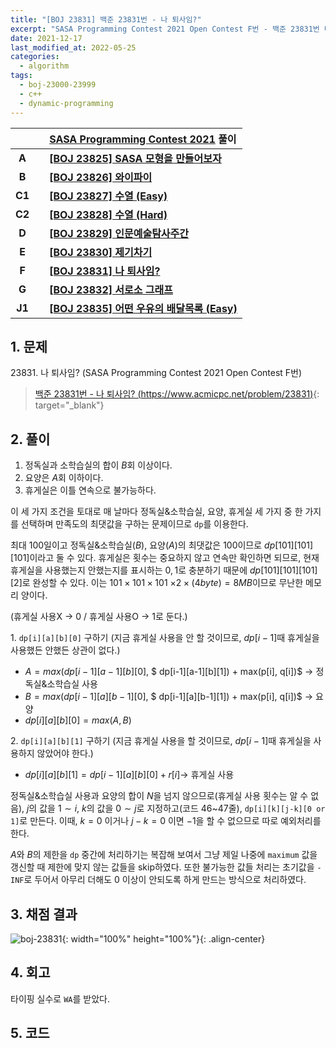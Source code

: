 ```yaml
---
title: "[BOJ 23831] 백준 23831번 - 나 퇴사임?"
excerpt: "SASA Programming Contest 2021 Open Contest F번 - 백준 23831번 나 퇴사임? 풀이"
date: 2021-12-17
last_modified_at: 2022-05-25
categories:
  - algorithm
tags:
  - boj-23000-23999
  - c++
  - dynamic-programming
---
```


|||[SASA Programming Contest 2021](https://burningfalls.github.io/contest/sasa2021-baekjoon-contest) 풀이|
|:---:|:---:|:---|
|**A**||**[[BOJ 23825] SASA 모형을 만들어보자](https://burningfalls.github.io/algorithm/boj-23825/)**|
|**B**||**[[BOJ 23826] 와이파이](https://burningfalls.github.io/algorithm/boj-23826/)**|
|**C1**||**[[BOJ 23827] 수열 (Easy)](https://burningfalls.github.io/algorithm/boj-23827/)**|
|**C2**||**[[BOJ 23828] 수열 (Hard)](https://burningfalls.github.io/algorithm/boj-23828/)**|
|**D**||**[[BOJ 23829] 인문예술탐사주간](https://burningfalls.github.io/algorithm/boj-23829/)**|
|**E**||**[[BOJ 23830] 제기차기](https://burningfalls.github.io/algorithm/boj-23830/)**|
|**F**||**[[BOJ 23831] 나 퇴사임?](https://burningfalls.github.io/algorithm/boj-23831/)**|
|**G**||**[[BOJ 23832] 서로소 그래프](https://burningfalls.github.io/algorithm/boj-23832/)**|
|**J1**||**[[BOJ 23835] 어떤 우유의 배달목록 (Easy)](https://burningfalls.github.io/algorithm/boj-23835/)**|

## 1. 문제
$23831$. 나 퇴사임? (SASA Programming Contest 2021 Open Contest F번)

> [백준 23831번 - 나 퇴사임? (https://www.acmicpc.net/problem/23831)](https://www.acmicpc.net/problem/23831){: target="_blank"}

## 2. 풀이

1. 정독실과 소학습실의 합이 $B$회 이상이다. 
1. 요양은 $A$회 이하이다. 
1. 휴게실은 이틀 연속으로 불가능하다.

이 세 가지 조건을 토대로 매 날마다 정독실&소학습실, 요양, 휴게실 세 가지 중 한 가지를 선택하며 만족도의 최댓값을 구하는 문제이므로 `dp`를 이용한다.

최대 $100$일이고 정독실&소학습실$(B)$, 요양$(A)$의 최댓값은 $100$이므로 $dp[101][101][101]$이라고 둘 수 있다. 휴게실은 횟수는 중요하지 않고 연속만 확인하면 되므로, 현재 휴게실을 사용했는지 안했는지를 표시하는 $0,1$로 충분하기 때문에 $dp[101][101][101][2]$로 완성할 수 있다. 이는 $101\times 101\times 101$ $\times 2\times (4byte)=8MB$이므로 무난한 메모리 양이다.

(휴게실 사용X -> $0$ / 휴게실 사용O -> $1$로 둔다.)

$1.$ `dp[i][a][b][0]` 구하기 (지금 휴게실 사용을 안 할 것이므로, $dp[i-1]$때 휴게실을 사용했든 안했든 상관이 없다.)

* $A = max(dp[i-1][a-1][b][0],$ $ dp[i-1][a-1][b][1]) + max(p[i], q[i])$ $\rightarrow$ 정독실&소학습실 사용
* $B = max(dp[i-1][a][b-1][0],$ $ dp[i-1][a][b-1][1]) + max(p[i], q[i])$ $\rightarrow$ 요양
* $dp[i][a][b][0] = max(A, B)$

$2.$ `dp[i][a][b][1]` 구하기 (지금 휴게실 사용을 할 것이므로, $dp[i-1]$때 휴게실을 사용하지 않았어야 한다.)

* $dp[i][a][b][1] = dp[i-1][a][b][0] + r[i] \rightarrow$ 휴게실 사용

정독실&소학습실 사용과 요양의 합이 $N$을 넘지 않으므로(휴게실 사용 횟수는 알 수 없음), $j$의 값을 $1\sim i$, $k$의 값을 $0\sim j$로 지정하고(코드 46~47줄), 
`dp[i][k][j-k][0 or 1]`로 만든다. 이때, $k=0$ 이거나 $j-k=0$ 이면 $-1$을 할 수 없으므로 따로 예외처리를 한다.

$A$와 $B$의 제한을 `dp` 중간에 처리하기는 복잡해 보여서 그냥 제일 나중에 `maximum` 값을 갱신할 때 제한에 맞지 않는 값들을 skip하였다. 또한 불가능한 값들 처리는 초기값을 `-INF`로 두어서 아무리 더해도 $0$ 이상이 안되도록 하게 만드는 방식으로 처리하였다.

## 3. 채점 결과

![boj-23831](https://user-images.githubusercontent.com/30232837/160954546-42e5e0f4-c0db-43b4-9fcd-2e5598b4aa55.png "boj-23831"){: width="100%" height="100%"}{: .align-center}

## 4. 회고

타이핑 실수로 `WA`를 받았다.

## 5. 코드

<script src="https://gist.github.com/BurningFalls/1ade4574d3336461770d959384c7fdd7.js"></script>